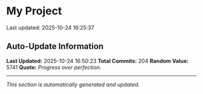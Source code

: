 # My Project


Last updated: 2025-10-24 16:25:37



















































































































































































































































































































































































































































































































































































































## Auto-Update Information

**Last Updated:** 2025-10-24 16:50:23
**Total Commits:** 204
**Random Value:** 5741
**Quote:** _Progress over perfection._

---
_This section is automatically generated and updated._